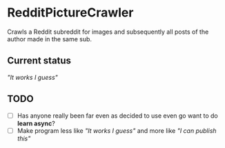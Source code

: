 # RedditPictureCrawler
Crawls a Reddit subreddit for images and subsequently all posts of the author made in the same sub.

## Current status
_"It works I guess"_

## TODO

* [ ] Has anyone really been far even as decided to use even go want to do **learn async**?
* [ ] Make program less like _"It works I guess"_ and more like _"I can publish this"_
